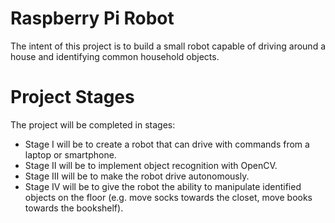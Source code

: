 # Raspberry Pi Robot
The intent of this project is to build a small robot capable of driving around a house and identifying common household objects.
# Project Stages
The project will be completed in stages:
* Stage I will be to create a robot that can drive with commands from a laptop or smartphone. 
* Stage II will be to implement object recognition with OpenCV. 
* Stage III will be to make the robot drive autonomously. 
* Stage IV will be to give the robot the ability to manipulate identified objects on the floor (e.g. move socks towards the closet, move books towards the bookshelf).
